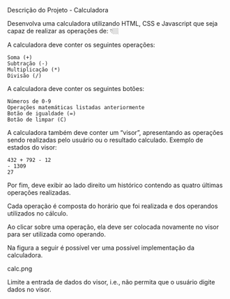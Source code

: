 Descrição do Projeto - Calculadora

Desenvolva uma calculadora utilizando HTML, CSS e Javascript que seja capaz de realizar as operações de: 👇🏼

 

A calculadora deve conter os seguintes operações:

    Soma (+)
    Subtração (-)
    Multiplicação (*)
    Divisão (/)

 

A calculadora deve conter os seguintes botões:

    Números de 0-9
    Operações matemáticas listadas anteriormente
    Botão de igualdade (=)
    Botão de limpar (C)

 

A calculadora também deve conter um “visor”, apresentando as operações sendo realizadas pelo usuário ou o resultado calculado. Exemplo de estados do visor:

    432 + 792 - 12
    - 1309
    27

 

Por fim, deve exibir ao lado direito um histórico contendo as quatro últimas operações realizadas.

Cada operação é composta do horário que foi realizada e dos operandos utilizados no cálculo.

Ao clicar sobre uma operação, ela deve ser colocada novamente no visor para ser utilizada como operando.

 

Na figura a seguir é possível ver uma possível implementação da calculadora.

calc.png

Limite a entrada de dados do visor, i.e., não permita que o usuário digite dados no visor.
